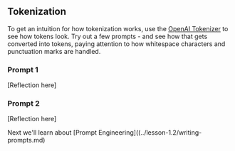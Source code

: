 ## Tokenization
To get an intuition for how tokenization works, use the [OpenAI Tokenizer](https://platform.openai.com/tokenizer) to see how tokens look. Try out a few prompts - and see how that gets converted into tokens, paying attention to how whitespace characters and punctuation marks are handled. 

### Prompt 1
[Reflection here]

### Prompt 2
[Reflection here]


Next we'll learn about [Prompt Engineering]((../lesson-1.2/writing-prompts.md)
